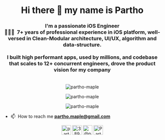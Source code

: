 <h1 align="center">Hi there 👋 my name is Partho</h1>
<h3 align="center">I'm a passionate iOS Engineer󠀠<br>
󠀠󠀠👨🏽‍💻 󠀠󠀠  7+ years of professional experience in iOS platform, well-versed in Clean-Modular architecture, UI/UX, algorithm and data-structure. 
  <br>
  <br>
  I built high performant apps, used by millions, and codebase that scales to 12+ concurrent engineers, drove the product vision for my company
  <br>
  <br>
<!--   Open for new opportunities -->
</h3>

<p align="center"> <img src="https://komarev.com/ghpvc/?username=partho-maple" alt="partho-maple" /> </p>

<p align="center"> <img src="https://github-readme-stats.vercel.app/api?username=partho-maple&show_icons=true&count_private=true" alt="partho-maple" /> </p>
<p align="center"> <img src="https://github-readme-stats.vercel.app/api/top-langs/?username=partho-maple&hide=html" alt="partho-maple" /> </p>


- 📫 󠀠󠀠 How to reach me **partho.maple@gmail.com**


<p align="center">
<a href="https://www.linkedin.com/in/partho-biswas/" target="blank"><img align="center" src="https://img.icons8.com/color/48/000000/linkedin-circled.png" alt="partho-biswas" height="30" width="30" /></a>
<a href="https://stackoverflow.com/users/2089253/partho-biswas?tab=profile" target="blank"><img align="center" src="https://img.icons8.com/color/48/000000/stackoverflow.png" alt="3890770" height="30" width="30" /></a>
<a href="https://medium.com/@partho.biswas" target="blank"><img align="center" src="https://img.icons8.com/color/50/000000/medium-monogram.png" alt="@partho.biswas" height="30" width="30" /></a>
<a href="https://twitter.com/ParthoBiswas007" target="blank"><img align="center" src="https://img.icons8.com/nolan/64/twitter.png" alt="ParthoBiswas007" height="30" width="30" /></a>
</p>

